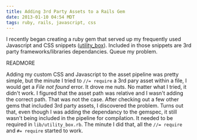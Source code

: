 ```yaml
---
title: Adding 3rd Party Assets to a Rails Gem
date: 2013-01-10 04:54 MDT
tags: ruby, rails, javascript, css
---
```


I recently began creating a ruby gem that served up my frequently used Javascript and CSS snippets ([utility_box](https://github.com/digitalopera/utility_box)).
Included in those snippets are 3rd party frameworks/libraries dependancies. Queue my problem.

READMORE

Adding my custom CSS and Javascript to the
asset pipeline was pretty simple, but the minute I tried to `//= require` a 3rd pary asset within a file, I would get a *File not found* error.
It drove me nuts. No matter what I tried, it didn't work. I figured that the asset path was relative and I wasn't adding the correct path.
That was not the case. After checking out a few other gems that included 3rd party assets, I discovered the problem. Turns out that,
even though I was adding the dependancy to the gemspec, it still wasn't being included in the pipeline for compilation. It needed to
be required in `lib/utility_box.rb`. The minute I did that, all the `//= require` and `#= require` started to work.
